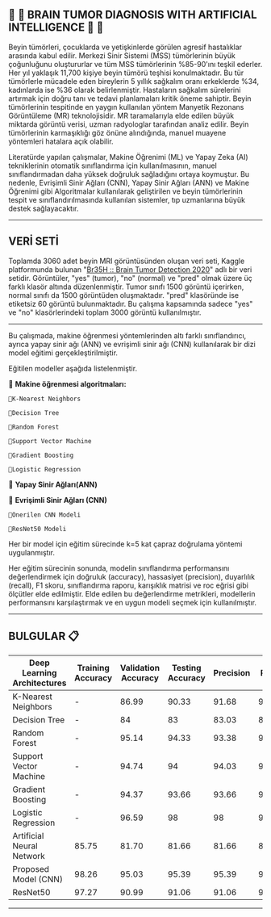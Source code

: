 ##  🔹 🔸 BRAIN TUMOR DIAGNOSIS WITH ARTIFICIAL INTELLIGENCE 🔸 🔹

Beyin tümörleri, çocuklarda ve yetişkinlerde görülen agresif hastalıklar arasında kabul edilir. Merkezi Sinir Sistemi (MSS) tümörlerinin büyük çoğunluğunu oluştururlar ve tüm MSS tümörlerinin %85-90'ını teşkil ederler. Her yıl yaklaşık 11,700 kişiye beyin tümörü teşhisi konulmaktadır. Bu tür tümörlerle mücadele eden bireylerin 5 yıllık sağkalım oranı erkeklerde %34, kadınlarda ise %36 olarak belirlenmiştir. Hastaların sağkalım sürelerini artırmak için doğru tanı ve tedavi planlamaları kritik öneme sahiptir. Beyin tümörlerinin tespitinde en yaygın kullanılan yöntem Manyetik Rezonans Görüntüleme (MR) teknolojisidir. MR taramalarıyla elde edilen büyük miktarda görüntü verisi, uzman radyologlar tarafından analiz edilir. Beyin tümörlerinin karmaşıklığı göz önüne alındığında, manuel muayene yöntemleri hatalara açık olabilir.

Literatürde yapılan çalışmalar, Makine Öğrenimi (ML) ve Yapay Zeka (AI) tekniklerinin otomatik sınıflandırma için kullanılmasının, manuel sınıflandırmadan daha yüksek doğruluk sağladığını ortaya koymuştur. Bu nedenle, Evrişimli Sinir Ağları (CNN), Yapay Sinir Ağları (ANN) ve Makine Öğrenimi gibi Algoritmalar kullanılarak geliştirilen ve beyin tümörlerinin tespit ve sınıflandırılmasında kullanılan sistemler, tıp uzmanlarına büyük destek sağlayacaktır.

---

## VERİ SETİ
Toplamda 3060 adet beyin MRI görüntüsünden oluşan veri seti, Kaggle platformunda bulunan "[Br35H :: Brain Tumor Detection 2020](https://www.kaggle.com/datasets/ahmedhamada0/brain-tumor-detection?select=no)" adlı bir veri setidir. Görüntüler, "yes" (tumor), "no" (normal) ve "pred" olmak üzere üç farklı klasör altında düzenlenmiştir. Tumor sınıfı 1500 görüntü içerirken, normal sınıfı da 1500 görüntüden oluşmaktadır. "pred" klasöründe ise etiketsiz 60 görüntü bulunmaktadır. Bu çalışma kapsamında sadece "yes" ve "no" klasörlerindeki toplam 3000 görüntü kullanılmıştır.

---

Bu çalışmada, makine öğrenmesi yöntemlerinden altı farklı sınıflandırıcı, ayrıca yapay sinir ağı (ANN) ve evrişimli sinir ağı (CNN) kullanılarak bir dizi model eğitimi gerçekleştirilmiştir. 

Eğitilen modeller aşağıda listelenmiştir. 

🔰 **Makine öğrenmesi algoritmaları:**

    💠K-Nearest Neighbors
  
    💠Decision Tree
  
    💠Random Forest
  
    💠Support Vector Machine
  
    💠Gradient Boosting
  
    💠Logistic Regression
  
🔰 **Yapay Sinir Ağları(ANN)**

🔰 **Evrişimli Sinir Ağları (CNN)**

    💠Önerilen CNN Modeli
  
    💠ResNet50 Modeli


Her bir model için eğitim sürecinde k=5 kat çapraz doğrulama yöntemi uygulanmıştır.

Her eğitim sürecinin sonunda, modelin sınıflandırma performansını değerlendirmek için doğruluk (accuracy), hassasiyet (precision), duyarlılık (recall), F1 skoru, sınıflandırma raporu, karışıklık matrisi ve roc eğrisi gibi ölçütler elde edilmiştir. Elde edilen bu değerlendirme metrikleri, modellerin performansını karşılaştırmak ve en uygun modeli seçmek için kullanılmıştır.

---

## BULGULAR 📋


| Deep Learning Architectures | Training Accuracy | Validation Accuracy | Testing Accuracy | Precision | Recall | F1-score |
|----------------------------|-------------------|---------------------|------------------|-----------|--------|----------|
| K-Nearest Neighbors         | -                 | 86.99               | 90.33            | 91.68     | 90.333 | 90.25    |
| Decision Tree               | -                 | 84                  | 83               | 83.03     | 83     | 82.99    |
| Random Forest               | -                 | 95.14               | 94.33            | 93.38     | 94.33  | 94.33    |
| Support Vector Machine      | -                 | 94.74               | 94               | 94.03     | 94     | 93.99    |
| Gradient Boosting           | -                 | 94.37               | 93.66            | 93.66     | 93.66  | 93.66    |
| Logistic Regression         | -                 | 96.59               | 98               | 98        | 98     | 97.99    |
| Artificial Neural Network   | 85.75             | 81.70               | 81.66            | 81.66     | 81.66  | 81.6     |
| Proposed Model (CNN)        | 98.26             | 95.03               | 95.39            | 95.39     | 95.39  | 95.2     |
| ResNet50                    | 97.27             | 90.99               | 91.06            | 91.06     | 91.06  | 91       |



---

